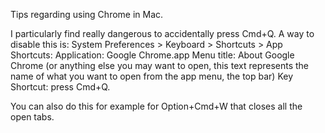 Tips regarding using Chrome in Mac.

I particularly find really dangerous to accidentally press Cmd+Q.
A way to disable this is:
System Preferences > Keyboard > Shortcuts > App Shortcuts:
Application: Google Chrome.app
Menu title: About Google Chrome (or anything else you may want to open, this text represents the name of what you want to open from the app menu, the top bar)
Key Shortcut: press Cmd+Q.

You can also do this for example for Option+Cmd+W that closes all the open tabs.
